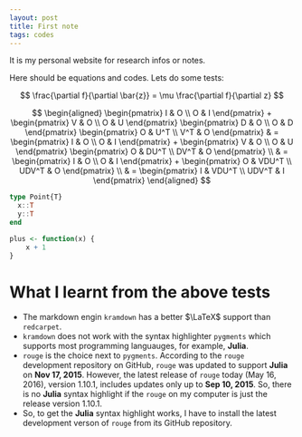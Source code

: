 ```yaml
---
layout: post
title: First note
tags: codes
---
```


It is my personal website for research infos or notes.

Here should be equations and codes. Lets do some tests:

$$
\frac{\partial f}{\partial \bar{z}} = \mu \frac{\partial f}{\partial z}
$$

$$
\begin{aligned}
\begin{pmatrix}
I & O \\
O & I
\end{pmatrix}
+
\begin{pmatrix}
V & O \\
O & U
\end{pmatrix}
\begin{pmatrix}
D & O \\
O & D
\end{pmatrix}
\begin{pmatrix}
O & U^T \\
V^T & O
\end{pmatrix}
& = 
\begin{pmatrix}
I & O \\
O & I
\end{pmatrix}
+
\begin{pmatrix}
V & O \\
O & U
\end{pmatrix}
\begin{pmatrix}
O & DU^T \\
DV^T & O
\end{pmatrix}
\\
& = 
\begin{pmatrix}
I & O \\
O & I
\end{pmatrix}
+
\begin{pmatrix}
O & VDU^T \\
UDV^T & O
\end{pmatrix}
\\
& = 
\begin{pmatrix}
I & VDU^T \\
UDV^T & I
\end{pmatrix}
\end{aligned}
$$

```julia
type Point{T}
  x::T
  y::T
end
```

```R
plus <- function(x) {
    x + 1
}
```

# What I learnt from the above tests
* The markdown engin `kramdown` has a better $\LaTeX$ support than `redcarpet`.
* `kramdown` does not work with the syntax highlighter `pygments` which supports most programming languauges, for example, **Julia**.
* `rouge` is the choice next to `pygments`. According to the `rouge` development repository on GitHub, `rouge` was updated to support **Julia** on **Nov 17, 2015**. However, the latest release of `rouge` today (May 16, 2016), version 1.10.1, includes updates only up to **Sep 10, 2015**. So, there is no **Julia** syntax highlight if the `rouge` on my computer is just the release version 1.10.1. 
* So, to get the **Julia** syntax highlight works, I have to install the latest development verson of `rouge` from its GitHub repository.

